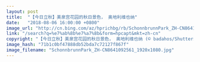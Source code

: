```yaml
---
layout: post
title:  "【今日立秋】美泉宫花园的秋日景色， 奥地利维也纳"
date:   "2018-08-06 16:00:00 +0800"
image_url: "http://cn.bing.com/az/hprichbg/rb/SchonnbrunnPark_ZH-CN8641092561_1920x1080.jpg"
link: "/search?q=%e7%ab%8b%e7%a7%8b&form=hpcapt&mkt=zh-cn"
copyright: "【今日立秋】美泉宫花园的秋日景色， 奥地利维也纳 (© badahos/Shutterstock)"
image_hash: "71b1c0bf47888db52bda7c72127f867f"
image_filename: "SchonnbrunnPark_ZH-CN8641092561_1920x1080.jpg"
---
```

